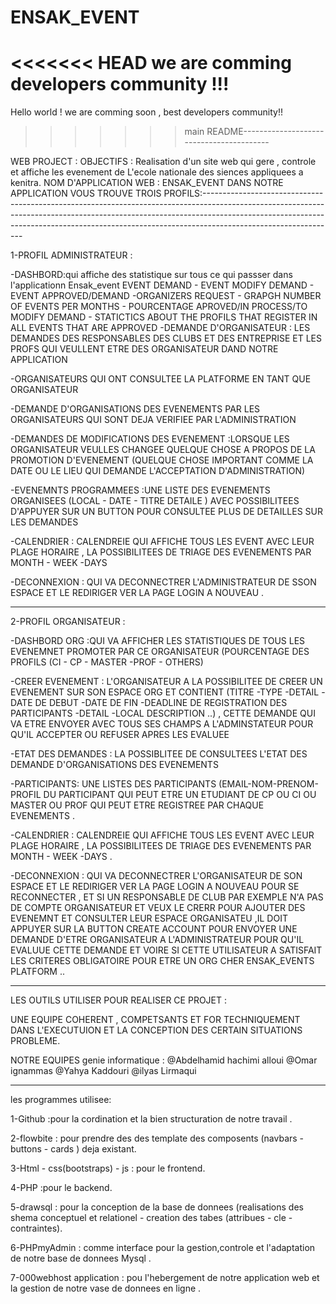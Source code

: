 # ENSAK_EVENT
<<<<<<< HEAD
we are comming developers community !!!
=======
Hello world ! we are comming soon , best developers community!!
>>>>>>> main
README-----------------------------------------

WEB PROJECT  :
OBJECTIFS : Realisation d'un site web qui gere , controle et affiche  les evenement de L'ecole nationale des siences appliquees a kenitra.
NOM D'APPLICATION WEB : ENSAK_EVENT
DANS NOTRE APPLICATION VOUS TROUVE TROIS PROFILS:---------------------------------------------------------------------------------------------------------------------------------------------------------------------------------------------------------------------------------------------------------------------------

1-PROFIL ADMINISTRATEUR :

-DASHBORD:qui affiche des statistique sur tous ce qui passser dans l'applicationn Ensak_event
           EVENT DEMAND - EVENT MODIFY DEMAND - EVENT APPROVED/DEMAND -ORGANIZERS REQUEST - GRAPGH NUMBER OF EVENTS PER MONTHS - POURCENTAGE APROVED/IN PROCESS/TO MODIFY DEMAND - STATICTICS ABOUT THE PROFILS THAT REGISTER IN ALL EVENTS THAT ARE APPROVED 
-DEMANDE D'ORGANISATEUR : LES DEMANDES DES RESPONSABLES DES CLUBS ET DES ENTREPRISE ET LES PROFS QUI VEULLENT ETRE DES ORGANISATEUR DAND NOTRE APPLICATION 

-ORGANISATEURS QUI ONT CONSULTEE LA PLATFORME EN TANT QUE ORGANISATEUR

-DEMANDE D'ORGANISATIONS DES EVENEMENTS PAR LES ORGANISATEURS QUI SONT DEJA VERIFIEE PAR L'ADMINISTRATION 

-DEMANDES DE MODIFICATIONS DES EVENEMENT :LORSQUE LES ORGANISATEUR VEULLES CHANGEE QUELQUE CHOSE A PROPOS DE LA PROMOTION D'EVENEMENT (QUELQUE CHOSE IMPORTANT COMME LA DATE OU LE LIEU QUI DEMANDE L'ACCEPTATION D'ADMINISTRATION)

-EVENEMNTS PROGRAMMEES :UNE LISTE DES EVENEMENTS ORGANISEES (LOCAL - DATE - TITRE DETAILE ) AVEC POSSIBILITEES D'APPUYER SUR UN BUTTON  POUR CONSULTEE PLUS DE DETAILLES SUR LES DEMANDES 

-CALENDRIER : CALENDREIE QUI AFFICHE TOUS LES EVENT AVEC LEUR PLAGE HORAIRE , LA POSSIBILITEES DE TRIAGE DES EVENEMENTS PAR MONTH - WEEK -DAYS 

-DECONNEXION : QUI VA DECONNECTRER L'ADMINISTRATEUR DE SSON ESPACE ET LE REDIRIGER VER LA PAGE LOGIN A NOUVEAU .

-------------------------------------------------------------------------------------------------------------------------------------------------------------------------------------------------------------------------------------------------------------------------------------------------------------------------------

2-PROFIL ORGANISATEUR :

-DASHBORD ORG :QUI VA AFFICHER LES STATISTIQUES DE TOUS LES EVENEMNET PROMOTER PAR CE ORGANISATEUR (POURCENTAGE DES PROFILS (CI - CP - MASTER -PROF - OTHERS)

-CREER EVENEMENT : L'ORGANISATEUR A LA POSSIBILITEE DE CREER UN EVENEMENT SUR SON ESPACE ORG ET CONTIENT (TITRE -TYPE -DETAIL -DATE DE DEBUT -DATE DE FIN -DEADLINE DE REGISTRATION DES PARTICIPANTS -DETAIL -LOCAL DESCRIPTION ..)
, CETTE DEMANDE QUI VA ETRE ENVOYER AVEC TOUS SES CHAMPS A L'ADMINSTATEUR POUR QU'IL ACCEPTER OU REFUSER APRES LES EVALUEE  

-ETAT DES DEMANDES : LA POSSIBLITEE DE CONSULTEES L'ETAT DES DEMANDE D'ORGANISATIONS DES EVENEMENTS 

-PARTICIPANTS: UNE LISTES DES PARTICIPANTS (EMAIL-NOM-PRENOM-PROFIL DU PARTICIPANT QUI PEUT ETRE UN ETUDIANT DE CP OU CI OU MASTER OU PROF QUI PEUT ETRE  REGISTREE PAR CHAQUE EVENEMENTS .

-CALENDRIER : CALENDREIE QUI AFFICHE TOUS LES EVENT AVEC LEUR PLAGE HORAIRE , LA POSSIBILITEES DE TRIAGE DES EVENEMENTS PAR MONTH - WEEK -DAYS .

-DECONNEXION : QUI VA DECONNECTRER L'ORGANISATEUR DE SON ESPACE ET LE REDIRIGER VER LA PAGE LOGIN A NOUVEAU POUR SE RECONNECTER  , ET SI UN RESPONSABLE DE CLUB 
PAR EXEMPLE N'A PAS DE COMPTE ORGANISATEUR ET VEUX LE CRERR POUR AJOUTER DES EVENEMNT ET CONSULTER LEUR ESPACE ORGANISATEU 
,IL DOIT APPUYER SUR LA BUTTON  CREATE ACCOUNT POUR ENVOYER UNE DEMANDE D'ETRE ORGANISATEUR A L'ADMINISTRATEUR POUR QU'IL EVALUUE CETTE DEMANDE 
ET VOIRE SI CETTE UTILISATEUR A SATISFAIT LES CRITERES OBLIGATOIRE POUR ETRE UN ORG CHER ENSAK_EVENTS PLATFORM ..

----------------------------------------------------------------------------------------------------------------------------------------------------------------------------------------------------------------------------------------------------------------------------------------------------------------------------

LES OUTILS UTILISER POUR REALISER CE PROJET :

UNE EQUIPE COHERENT , COMPETSANTS ET FOR TECHNIQUEMENT DANS L'EXECUTUION ET LA CONCEPTION DES CERTAIN SITUATIONS PROBLEME.

NOTRE EQUIPES  genie informatique :
@Abdelhamid hachimi alloui
@Omar ignammas
@Yahya Kaddouri
@ilyas Lirmaqui 

-----------------------------------------------------------------------------------------------------------------------------------------------------------------------------------------------------------------------------------------------------------------------------------------------------------------------------

les programmes utilisee:

1-Github :pour la cordination et la bien structuration de notre travail .

2-flowbite : pour prendre des des template des composents (navbars - buttons - cards ) deja existant.

3-Html - css(bootstraps) - js : pour le frontend.

4-PHP :pour le backend.

5-drawsql : pour la conception de la base de donnees (realisations des shema conceptuel et relationel - creation des tabes (attribues - cle -contraintes).

6-PHPmyAdmin : comme interface pour la gestion,controle et l'adaptation de  notre base de donnees Mysql .

7-000webhost application : pou l'hebergement de  notre application web et la gestion de notre vase de donnees en ligne .





